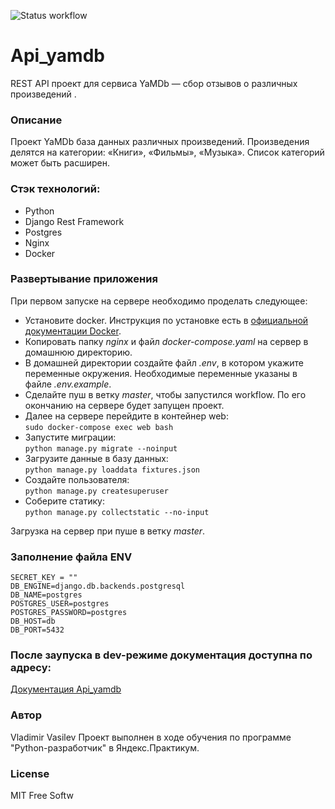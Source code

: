 ![Status workflow](https://github.com/vasilevva/yamdb_final/actions/workflows/yamdb_workflow.yml/badge.svg)

# Api_yamdb
REST API проект для сервиса YaMDb — сбор отзывов о различных произведений .

### Описание 
Проект YaMDb база данных различных произведений. Произведения делятся на категории: «Книги», «Фильмы», «Музыка».
Список категорий может быть расширен. 


### Стэк технологий:
- Python
- Django Rest Framework
- Postgres
- Nginx
- Docker

### Развертывание приложения

При первом запуске на сервере необходимо проделать следующее:
- Установите docker. Инструкция по установке есть 
в [официальной документации Docker](https://docs.docker.com).
- Копировать папку *nginx* и файл *docker-compose.yaml* на сервер в домашнюю директорию.
- В домашней директории создайте файл *.env*, в котором укажите переменные окружения.
  Необходимые переменные указаны в файле *.env.example*.
- Сделайте пуш в ветку *master*, чтобы запустился workflow. 
  По его окончанию на сервере будет запущен проект.
- Далее на сервере перейдите в контейнер web:   
```sudo docker-compose exec web bash```
- Запустите миграции:  
```python manage.py migrate --noinput```
- Загрузите данные в базу данных:  
```python manage.py loaddata fixtures.json```
- Создайте пользователя:  
```python manage.py createsuperuser```
- Соберите статику:  
```python manage.py collectstatic --no-input```

Загрузка на сервер при пуше в ветку *master*.
### Заполнение файла ENV
```
SECRET_KEY = ""
DB_ENGINE=django.db.backends.postgresql 
DB_NAME=postgres
POSTGRES_USER=postgres
POSTGRES_PASSWORD=postgres
DB_HOST=db
DB_PORT=5432
```
### После заупуска в dev-режиме документация доступна по адресу:
[Документация Api_yamdb](http://127.0.0.1:8000/redoc/)

### Автор
Vladimir Vasilev
Проект выполнен в ходе обучения по программе "Python-разработчик" в Яндекс.Практикум.

### License
MIT
Free Softw